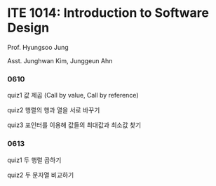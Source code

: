 # ITE 1014: Introduction to Software Design #
Prof. Hyungsoo Jung

Asst. Junghwan Kim, Junggeun Ahn


### 0610 ###
quiz1 값 제곱 (Call by value, Call by reference)

quiz2 행렬의 행과 열을 서로 바꾸기

quiz3 포인터를 이용해 값들의 최대값과 최소값 찾기

### 0613 ###
quiz1 두 행렬 곱하기

quiz2 두 문자열 비교하기